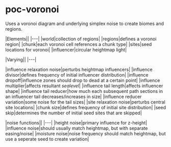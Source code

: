# poc-voronoi

Uses a voronoi diagram and underlying simplex noise to create biomes and regions.

|Elements||
|---|
|world|collection of regions|
|regions|defines a voronoi region|
|chunk|each voronoi cell references a chunk type|
|sites|seed locations for voronoi|
|influencer|circular heightmap light|

|Varying||
|---|

|influence relaxation noise|perturbs heightmap influencers|
|influence divisor|defines frequency of initial influencer distribution|
|influence dropoff|influence zones should drop to dead at a certain point|
|influence multiplier|affects resultant _sealevel_|
|influence tail length|affects influencer shape|
|influence tail reducer|how much each subsequent path sections in an influencer tail decreases/increases in size|
|influence reducer variation|some noise for the tail sizes|
|site relaxation noise|perturbs central site locations|
|chunk size|defines frequency of initial site distribution|
|seed skip|determines the number of initial seed sites that are skipped|

|noise functions||
|---|
|height noise|primary influence for z-height|
|influence noise|should usually match heightmap, but with separate easing/noise|
|moisture noise|noise frequency should match heightmap, but use a seperate seed to create variation| 

